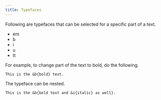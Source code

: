 ```yaml
---
title: Typefaces
---
```



Following are typefaces that can be selected for a specific 
part of a text.

- em
- b
- i
- u
- tt

For example, to change part of the text to bold, do the following.

    This is the &b{bold} text.

The typeface can be nested.

    This is the &b{bold text and &i{italic} as well}.

    






